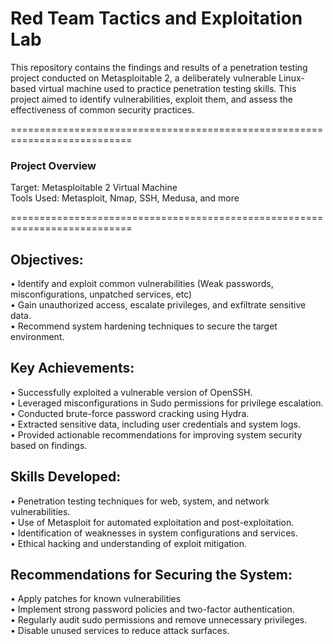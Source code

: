 # Red Team Tactics and Exploitation Lab
This repository contains the findings and results of a penetration testing project conducted on Metasploitable 2, a deliberately vulnerable Linux-based virtual machine used to practice penetration testing skills. This project aimed to identify vulnerabilities, exploit them, and assess the effectiveness of common security practices.

===========================================================================

### Project Overview                                                                            
Target: Metasploitable 2 Virtual Machine                                                    
Tools Used: Metasploit, Nmap, SSH, Medusa, and more                                    

===========================================================================

## Objectives:                                                                                 
  • Identify and exploit common vulnerabilities (Weak passwords, misconfigurations, unpatched services, etc)                
  • Gain unauthorized access, escalate privileges, and exfiltrate sensitive data.           
  • Recommend system hardening techniques to secure the target environment.                 

## Key Achievements:                                                                           
  • Successfully exploited a vulnerable version of OpenSSH.                                  
  • Leveraged misconfigurations in Sudo permissions for privilege escalation.                 
  • Conducted brute-force password cracking using Hydra.                                  
  • Extracted sensitive data, including user credentials and system logs.                 
  • Provided actionable recommendations for improving system security based on findings.  

## Skills Developed:                                                                           
  • Penetration testing techniques for web, system, and network vulnerabilities.            
  • Use of Metasploit for automated exploitation and post-exploitation.                     
  • Identification of weaknesses in system configurations and services.                     
  • Ethical hacking and understanding of exploit mitigation.                                  

## Recommendations for Securing the System:                                                    
  • Apply patches for known vulnerabilities                                                   
  • Implement strong password policies and two-factor authentication.                     
  • Regularly audit sudo permissions and remove unnecessary privileges.                    
  • Disable unused services to reduce attack surfaces.                                      
